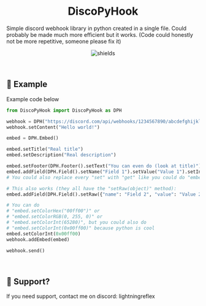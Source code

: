 <h1 align="center" id="title">DiscoPyHook</h1>

<p id="description">Simple discord webhook library in python created in a single file. Could probably be made much more efficient but it works. (Code could honestly not be more repetitive, someone please fix it)</p>

<p align="center"><img src="https://img.shields.io/github/license/LightningReflex/DiscoPyHook" alt="shields"></p>
<p>&nbsp;</p>

<h2>📝 Example</h2>
<p>Example code below</p>

```python
from DiscoPyHook import DiscoPyHook as DPH

webhook = DPH("https://discord.com/api/webhooks/1234567890/abcdefghijklmnopqrstuvwxyz1234567890")
webhook.setContent("Hello world!")

embed = DPH.Embed()

embed.setTitle("Real title")
embed.setDescription("Real description")

embed.setFooter(DPH.Footer().setText("You can even do (look at title)")).setAuthor(DPH.Author().setName("STUFF LIKE THIS"))
embed.addField(DPH.Field().setName("Field 1").setValue("Value 1").setInline(True))
# You could also replace every "set" with "get" like you could do "embed.getTitle()" or "embed.getFields()" (returns a list)

# This also works (they all have the "setRaw(object)" method):
embed.addField(DPH.Field().setRaw({"name": "Field 2", "value": "Value 2", "inline": True}))

# You can do
# "embed.setColorHex("00ff00")" or
# "embed.setColorRGB(0, 255, 0)" or
# "embed.setColorInt(65280)", but you could also do
# "embed.setColorInt(0x00ff00)" because python is cool
embed.setColorInt(0x00ff00)
webhook.addEmbed(embed)

webhook.send()
```
<p>&nbsp;</p>

<h2>💖 Support?</h2>
If you need support, contact me on discord: lightningreflex